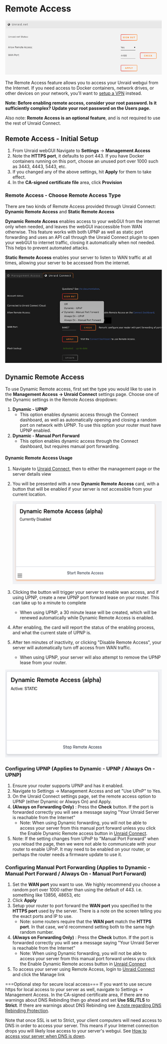 # Remote Access

![](./assets/Enabling_remote_access.png)

The Remote Access feature
allows you to access your Unraid webgui from the Internet. If you need
access to Docker containers, network drives, or other devices on your
network, you'll want to [setup a
VPN](/unraid-os/manual/security/vpn.md) instead.

**Note: Before enabling remote access, consider your root password. Is
it sufficiently complex? Update your root password on the Users page.**

Also note: **Remote Access is an optional feature**, and is not required
to use the rest of Unraid Connect.

## Remote Access - **Initial Setup**

1. From Unraid webGUI Navigate to **Settings** → **Management Access**
2. Note the **HTTPS port**, it defaults to port 443. If you have Docker
   containers running on this port, choose an unused port over 1000
   such as 3443, 4443, 5443, etc.
3. If you changed any of the above settings, hit **Apply** for them to
   take effect.
4. In the **CA-signed certificate file** area, click **Provision**

### Remote Access - **Choose Remote Access Type**

There are two kinds of Remote Access provided through Unraid Connect:
**Dynamic Remote Access** and **Static Remote Access**

**Dynamic Remote Access** enables access to your webGUI from the
internet only when needed, and leaves the webGUI inaccessible from WAN
otherwise. This feature works with both UPNP as well as static port
forwarding and uses an API call through the Unraid Connect plugin to
open your webGUI to internet traffic, closing it automatically when not
needed. This helps to prevent automated attacks.

**Static Remote Access** enables your server to listen to WAN traffic at
all times, allowing your server to be accessed from the internet.

![](./assets/Remote_access_settings.png)

## **Dynamic Remote Access**

To use Dynamic Remote access, first set the type you would like to use
in the **Management Access → Unraid Connect** settings page. Choose one
of the Dynamic settings in the Remote Access dropdown:

1. **Dynamic - UPNP**
   - This option enables dynamic access through the Connect dashboard,
     as well as automatically opening and closing a random port on
     network with UPNP. To use this option your router must have UPNP
     enabled.
2. **Dynamic - Manual Port Forward**
   - This option enables dynamic access through the Connect dashboard,
     but requires manual port forwarding.

#### Dynamic Remote Access Usage

1. Navigate to [Unraid Connect](/connect/help.md#unraid-connect-dashboard), then to
   either the management page or the server details view
2. You will be presented with a new **Dynamic Remote Access** card,
   with a button that will be enabled if your server is not accessible
   from your current
   location.

   ![](./assets/Remote-access-enable-card.png)

3. Clicking the button will trigger your server to enable wan access,
   and if using UPNP, create a new UPNP port forward lease on your
   router. This can take up to a minute to complete
   - When using UPNP, a 30 minute lease will be created, which will be
     renewed automatically while Dynamic Remote Access is enabled.
4. After enabling, the card will report the status of the enabling
   process, and what the current state of UPNP is.
5. After ten minutes of inactivity, or clicking "Disable Remote
   Access", your server will automatically turn off access from WAN
   traffic.
   - When using UPNP, your server will also attempt to remove the UPNP
     lease from your router.

![Active Remote Access Card](./assets/Remote-access-enabled-static.png)

### Configuring **UPNP** (Applies to Dynamic - UPNP / Always On - UPNP)

1. Ensure your router supports UPNP and has it enabled.
2. Navigate to Settings -\> Management Access and set "Use UPnP" to
   Yes.
3. On the Unraid Connect settings page, set the remote access option to
   UPNP (either Dynamic or Always On) and Apply.
4. **(Always on Forwarding Only)** : Press the **Check** button. If the
   port is forwarded correctly you will see a message saying "Your
   Unraid Server is reachable from the Internet"
   - Note: When using Dynamic forwarding, you will not be able to
     access your server from this manual port forward unless you click
     the Enable Dynamic Remote access button in [Unraid
     Connect](/connect/help.md#unraid-connect-dashboard).
5. Note: If the setting changes from UPnP to "Manual Port Forward" when
   you reload the page, then we were not able to communicate with your
   router to enable UPnP. It may need to be enabled on your router, or
   perhaps the router needs a firmware update to use it.

### Configuring **Manual Port Forwarding** (Applies to Dynamic - Manual Port Forward / Always On - Manual Port Forward)

1. Set the **WAN port** you want to use. We highly recommend you choose
   a random port over 1000 rather than using the default of 443. i.e.
   something like 13856, 48653, etc
2. Click **Apply**
3. Setup your router to port forward the **WAN port** you specified to
   the **HTTPS port** used by the server. There is a note on the screen
   telling you the exact ports and IP to use.
   - Note: some routers require that the **WAN port** match the **HTTPS
     port**. In that case, we'd recommend setting both to the same high
     random number.
4. **(Always on Forwarding Only)** : Press the **Check** button. If the
   port is forwarded correctly you will see a message saying "Your
   Unraid Server is reachable from the Internet"
   - Note: When using Dynamic forwarding, you will not be able to
     access your server from this manual port forward unless you click
     the Enable Dynamic Remote access button in [Unraid
     Connect](/connect/help.md#unraid-connect-dashboard)
5. To access your server using Remote Access, login to [Unraid
   Connect](/connect/help.md#unraid-connect-dashboard) and click the Manage link

===Optional step for secure local access=== If you want to use secure
https for local access to your server as well, navigate to Settings -\>
Management Access. In the CA-signed certificate area, if there are no
warnings about DNS Rebinding then go ahead and set **Use SSL/TLS** to
**Strict**. If there are warnings about DNS Rebinding see [A note
regarding DNS Rebinding
Protection](/connect/help.md#a-note-regarding-dns-rebinding-protection).

Note that once SSL is set to Strict, your client computers will need
access to DNS in order to access your server. This means if your
Internet connection drops you will likely lose access to your server's
webgui. See [How to access your server when DNS is
down](/connect/help.md#how-to-access-your-server-when-dns-is-down).
